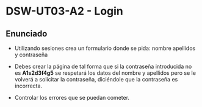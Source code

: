 # DSW-UT03-A2 - Login

## Enunciado
- Utilizando sesiones crea un formulario donde se pida: nombre apellidos y contraseña

- Debes crear la página de tal forma que si la contraseña introducida no es **A1s2d3f4g5** se respetará los datos del nombre y apellidos pero se le volverá a solicitar la contraseña, diciéndole que la contraseña es incorrecta.

- Controlar los errores que se puedan cometer.